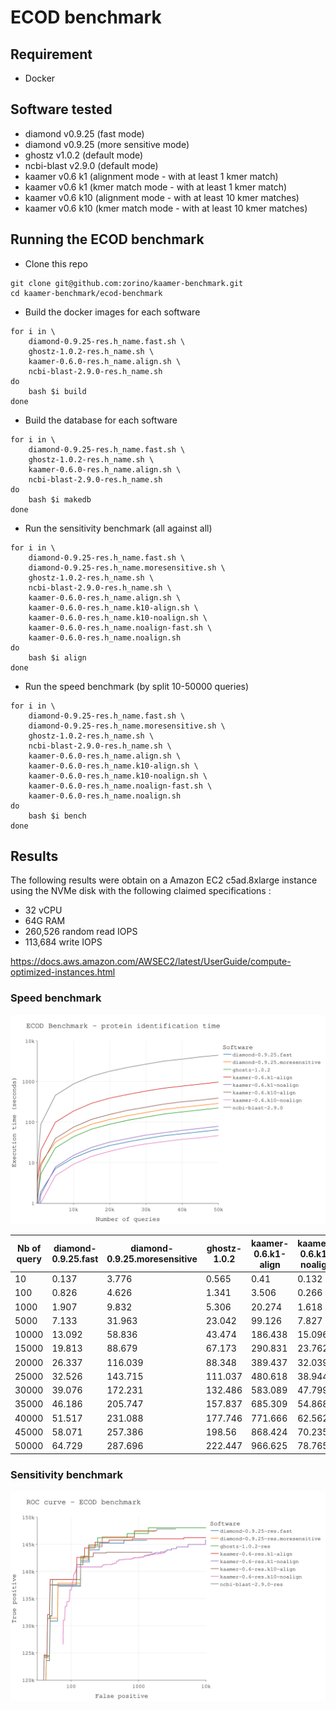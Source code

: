 # ECOD benchmark

## Requirement

* Docker

## Software tested

* diamond v0.9.25 (fast mode)
* diamond v0.9.25 (more sensitive mode)
* ghostz v1.0.2 (default mode)
* ncbi-blast v2.9.0 (default mode)
* kaamer v0.6 k1 (alignment mode - with at least 1 kmer match)
* kaamer v0.6 k1 (kmer match mode - with at least 1 kmer match)
* kaamer v0.6 k10 (alignment mode - with at least 10 kmer matches)
* kaamer v0.6 k10 (kmer match mode - with at least 10 kmer matches)

## Running the ECOD benchmark

* Clone this repo
``` shellsession
git clone git@github.com:zorino/kaamer-benchmark.git
cd kaamer-benchmark/ecod-benchmark
```

* Build the docker images for each software
``` shell
for i in \
    diamond-0.9.25-res.h_name.fast.sh \
    ghostz-1.0.2-res.h_name.sh \
    kaamer-0.6.0-res.h_name.align.sh \
    ncbi-blast-2.9.0-res.h_name.sh
do
    bash $i build
done
```

* Build the database for each software
``` shell
for i in \
    diamond-0.9.25-res.h_name.fast.sh \
    ghostz-1.0.2-res.h_name.sh \
    kaamer-0.6.0-res.h_name.align.sh \
    ncbi-blast-2.9.0-res.h_name.sh
do
    bash $i makedb
done
```

* Run the sensitivity benchmark (all against all)
``` shell
for i in \
    diamond-0.9.25-res.h_name.fast.sh \
    diamond-0.9.25-res.h_name.moresensitive.sh \
    ghostz-1.0.2-res.h_name.sh \
    ncbi-blast-2.9.0-res.h_name.sh \
    kaamer-0.6.0-res.h_name.align.sh \
    kaamer-0.6.0-res.h_name.k10-align.sh \
    kaamer-0.6.0-res.h_name.k10-noalign.sh \
    kaamer-0.6.0-res.h_name.noalign-fast.sh \
    kaamer-0.6.0-res.h_name.noalign.sh
do
    bash $i align
done
```

* Run the speed benchmark (by split 10-50000 queries)
``` shell
for i in \
    diamond-0.9.25-res.h_name.fast.sh \
    diamond-0.9.25-res.h_name.moresensitive.sh \
    ghostz-1.0.2-res.h_name.sh \
    ncbi-blast-2.9.0-res.h_name.sh \
    kaamer-0.6.0-res.h_name.align.sh \
    kaamer-0.6.0-res.h_name.k10-align.sh \
    kaamer-0.6.0-res.h_name.k10-noalign.sh \
    kaamer-0.6.0-res.h_name.noalign-fast.sh \
    kaamer-0.6.0-res.h_name.noalign.sh
do
    bash $i bench
done
```


## Results

The following results were obtain on a Amazon EC2 c5ad.8xlarge instance using the NVMe disk with the following claimed specifications :
  * 32 vCPU
  * 64G RAM
  * 260,526 random read IOPS
  * 113,684 write IOPS

https://docs.aws.amazon.com/AWSEC2/latest/UserGuide/compute-optimized-instances.html

### Speed benchmark

![benchmark_speed_plot](./ecod-benchmark/results/zz-time-bench.svg)


| Nb of query | diamond-0.9.25.fast | diamond-0.9.25.moresensitive | ghostz-1.0.2 | kaamer-0.6.k1-align | kaamer-0.6.k1-noalign | kaamer-0.6.k10-align | kaamer-0.6.k10-noalign | ncbi-blast-2.9.0 |
|-------------|---------------------|------------------------------|--------------|---------------------|-----------------------|----------------------|------------------------|------------------|
| 10          | 0.137               | 3.776                        | 0.565        | 0.41                | 0.132                 | 0.366                | 0.137                  | 0.859            |
| 100         | 0.826               | 4.626                        | 1.341        | 3.506               | 0.266                 | 1.183                | 0.161                  | 10.243           |
| 1000        | 1.907               | 9.832                        | 5.306        | 20.274              | 1.618                 | 8.53                 | 1.022                  | 88.77            |
| 5000        | 7.133               | 31.963                       | 23.042       | 99.126              | 7.827                 | 39.444               | 4.753                  | 457.067          |
| 10000       | 13.092              | 58.836                       | 43.474       | 186.438             | 15.096                | 75.066               | 9.16                   | 870.322          |
| 15000       | 19.813              | 88.679                       | 67.173       | 290.831             | 23.762                | 116.552              | 14.262                 | 1345.886         |
| 20000       | 26.337              | 116.039                      | 88.348       | 389.437             | 32.039                | 154.046              | 19.008                 | 1788.242         |
| 25000       | 32.526              | 143.715                      | 111.037      | 480.618             | 38.944                | 195.086              | 24.297                 | 2227.376         |
| 30000       | 39.076              | 172.231                      | 132.486      | 583.089             | 47.799                | 232.566              | 28.928                 | 2680.939         |
| 35000       | 46.186              | 205.747                      | 157.837      | 685.309             | 54.868                | 277.768              | 33.008                 | 3190.41          |
| 40000       | 51.517              | 231.088                      | 177.746      | 771.666             | 62.562                | 316.6                | 37.59                  | 3569.526         |
| 45000       | 58.071              | 257.386                      | 198.56       | 868.424             | 70.235                | 347.054              | 41.032                 | 4049.99          |
| 50000       | 64.729              | 287.696                      | 222.447      | 966.625             | 78.765                | 390.75               | 46.539                 | 4446.812         |


### Sensitivity benchmark

![benchmark_sensitivity_plot](./ecod-benchmark/results/zz-sensitivity-bench.svg)
